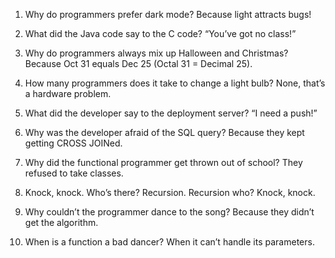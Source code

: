 1.	Why do programmers prefer dark mode?
Because light attracts bugs!

2.	What did the Java code say to the C code?
“You’ve got no class!”

3.	Why do programmers always mix up Halloween and Christmas?
Because Oct 31 equals Dec 25 (Octal 31 = Decimal 25).

4.	How many programmers does it take to change a light bulb?
None, that’s a hardware problem.

5.	What did the developer say to the deployment server?
“I need a push!”

6.	Why was the developer afraid of the SQL query?
Because they kept getting CROSS JOINed.

7.	Why did the functional programmer get thrown out of school?
They refused to take classes.

8.	Knock, knock. Who’s there?
Recursion.
Recursion who?
Knock, knock.

9.	Why couldn’t the programmer dance to the song?
Because they didn’t get the algorithm.

10.	When is a function a bad dancer?
When it can’t handle its parameters.